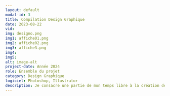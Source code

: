 ```yaml
---
layout: default
modal-id: 3
title: Compilation Design Graphique
date: 2023-08-22
vid: 
img: designo.png
img1: affiche01.png
img2: affiche02.png
img3: affiche3.png
img4:
img5: 
alt: image-alt
project-date: Année 2024
role: Ensemble du projet
category: Design Graphique
logiciel: Photoshop, Illustrator
description: Je consacre une partie de mon temps libre à la création de designs graphiques. C'est pour moi une manière d'explorer ma créativité et de tester de nouvelles techniques et styles sans les contraintes d'un projet. Voici quelques exemples de mes travaux personnels que j'ai réalisés par pur plaisir et passion pour le design.
---
```


